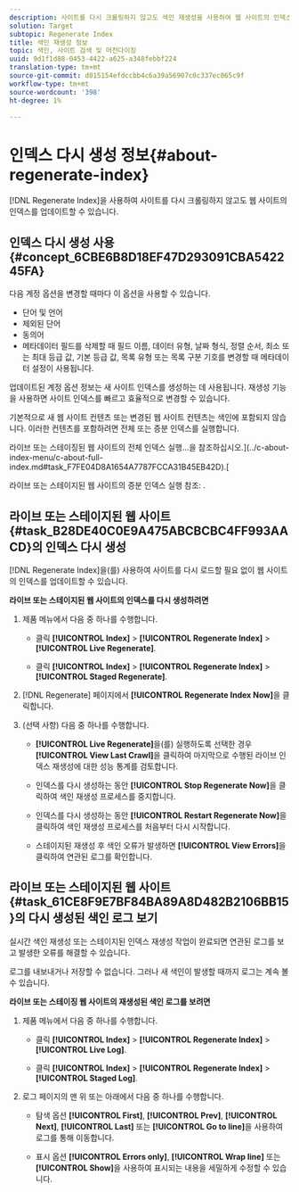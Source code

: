 ```yaml
---
description: 사이트를 다시 크롤링하지 않고도 색인 재생성을 사용하여 웹 사이트의 인덱스를 업데이트할 수 있습니다.
solution: Target
subtopic: Regenerate Index
title: 색인 재생성 정보
topic: 색인, 사이트 검색 및 머천다이징
uuid: 9d1f1d88-0453-4422-a625-a348febbf224
translation-type: tm+mt
source-git-commit: d015154efdccbb4c6a39a56907c0c337ec065c9f
workflow-type: tm+mt
source-wordcount: '398'
ht-degree: 1%

---
```



# 인덱스 다시 생성 정보{#about-regenerate-index}

[!DNL Regenerate Index]을 사용하여 사이트를 다시 크롤링하지 않고도 웹 사이트의 인덱스를 업데이트할 수 있습니다.

## 인덱스 다시 생성 사용 {#concept_6CBE6B8D18EF47D293091CBA542245FA}

다음 계정 옵션을 변경할 때마다 이 옵션을 사용할 수 있습니다.

* 단어 및 언어
* 제외된 단어
* 동의어
* 메타데이터 필드를 삭제할 때 필드 이름, 데이터 유형, 날짜 형식, 정렬 순서, 최소 또는 최대 등급 값, 기본 등급 값, 목록 유형 또는 목록 구분 기호를 변경할 때 메타데이터 설정이 사용됩니다.

업데이트된 계정 옵션 정보는 새 사이트 인덱스를 생성하는 데 사용됩니다. 재생성 기능을 사용하면 사이트 인덱스를 빠르고 효율적으로 변경할 수 있습니다.

기본적으로 새 웹 사이트 컨텐츠 또는 변경된 웹 사이트 컨텐츠는 색인에 포함되지 않습니다. 이러한 컨텐츠를 포함하려면 전체 또는 증분 인덱스를 실행합니다.

라이브 또는 스테이징된 웹 사이트의 전체 인덱스 실행...을 참조하십시오.](../c-about-index-menu/c-about-full-index.md#task_F7FE04D8A1654A7787FCCA31B45EB42D).[

라이브 또는 스테이지된 웹 사이트의 증분 인덱스 실행 참조: [](../c-about-index-menu/c-about-incremental-index.md#task_9BFB6157F3884B2FAECB7E0E9CA318CB).

## 라이브 또는 스테이지된 웹 사이트 {#task_B28DE40C0E9A475ABCBCBC4FF993AACD}의 인덱스 다시 생성

[!DNL Regenerate Index]을(를) 사용하여 사이트를 다시 로드할 필요 없이 웹 사이트의 인덱스를 업데이트할 수 있습니다.

**라이브 또는 스테이지된 웹 사이트의 인덱스를 다시 생성하려면**

1. 제품 메뉴에서 다음 중 하나를 수행합니다.

   * 클릭 **[!UICONTROL Index]** > **[!UICONTROL Regenerate Index]** > **[!UICONTROL Live Regenerate]**.

   * 클릭 **[!UICONTROL Index]** > **[!UICONTROL Regenerate Index]** > **[!UICONTROL Staged Regenerate]**.

1. [!DNL Regenerate] 페이지에서 **[!UICONTROL Regenerate Index Now]**&#x200B;을 클릭합니다.
1. (선택 사항) 다음 중 하나를 수행합니다.

   * **[!UICONTROL Live Regenerate]**&#x200B;을(를) 실행하도록 선택한 경우 **[!UICONTROL View Last Crawl]**&#x200B;을 클릭하여 마지막으로 수행된 라이브 인덱스 재생성에 대한 성능 통계를 검토합니다.

   * 인덱스를 다시 생성하는 동안 **[!UICONTROL Stop Regenerate Now]**&#x200B;을 클릭하여 색인 재생성 프로세스를 중지합니다.
   * 인덱스를 다시 생성하는 동안 **[!UICONTROL Restart Regenerate Now]**&#x200B;을 클릭하여 색인 재생성 프로세스를 처음부터 다시 시작합니다.
   * 스테이지된 재생성 후 색인 오류가 발생하면 **[!UICONTROL View Errors]**&#x200B;을 클릭하여 연관된 로그를 확인합니다.

## 라이브 또는 스테이지된 웹 사이트 {#task_61CE8F9E7BF84BA89A8D482B2106BB15}의 다시 생성된 색인 로그 보기

실시간 색인 재생성 또는 스테이지된 인덱스 재생성 작업이 완료되면 연관된 로그를 보고 발생한 오류를 해결할 수 있습니다.

로그를 내보내거나 저장할 수 없습니다. 그러나 새 색인이 발생할 때까지 로그는 계속 볼 수 있습니다.

**라이브 또는 스테이징 웹 사이트의 재생성된 색인 로그를 보려면**

1. 제품 메뉴에서 다음 중 하나를 수행합니다.

   * 클릭 **[!UICONTROL Index]** > **[!UICONTROL Regenerate Index]** > **[!UICONTROL Live Log]**.

   * 클릭 **[!UICONTROL Index]** > **[!UICONTROL Regenerate Index]** > **[!UICONTROL Staged Log]**.

1. 로그 페이지의 맨 위 또는 아래에서 다음 중 하나를 수행합니다.

   * 탐색 옵션 **[!UICONTROL First]**, **[!UICONTROL Prev]**, **[!UICONTROL Next]**, **[!UICONTROL Last]** 또는 **[!UICONTROL Go to line]**&#x200B;을 사용하여 로그를 통해 이동합니다.

   * 표시 옵션 **[!UICONTROL Errors only]**, **[!UICONTROL Wrap line]** 또는 **[!UICONTROL Show]**&#x200B;을 사용하여 표시되는 내용을 세밀하게 수정할 수 있습니다.

